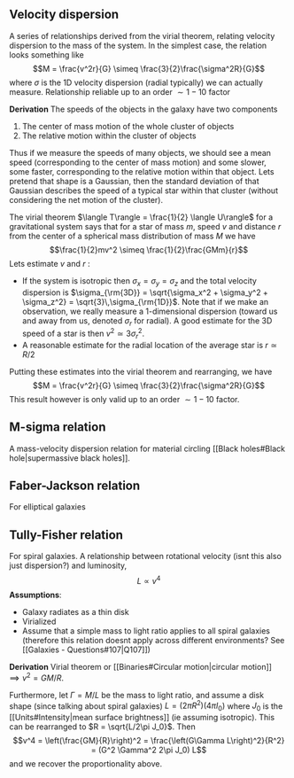 
## Velocity dispersion
A series of relationships derived from the virial theorem, relating velocity dispersion to the mass of the system. In the simplest case, the relation looks something like $$M = \frac{v^2r}{G} \simeq \frac{3}{2}\frac{\sigma^2R}{G}$$where $\sigma$ is the 1D velocity dispersion (radial typically) we can actually measure. Relationship reliable up to an order $\sim 1-10$ factor

**Derivation**
The speeds of the objects in the galaxy have two components
1. The center of mass motion of the whole cluster of objects
2. The relative motion within the cluster of objects

Thus if we measure the speeds of many objects, we should see a mean speed (corresponding to the center of mass motion) and some slower, some faster, corresponding to the relative motion within that object. Lets pretend that shape is a Gaussian, then the standard deviation of that Gaussian describes the speed of a typical star within that cluster (without considering the net motion of the cluster). 

The virial theorem $\langle T\rangle = \frac{1}{2} \langle U\rangle$ for a gravitational system says that for a star of mass $m$, speed $v$ and distance $r$ from the center of a spherical mass distribution of mass $M$ we have $$\frac{1}{2}mv^2 \simeq \frac{1}{2}\frac{GMm}{r}$$Lets estimate $v$ and $r$ :
- If the system is isotropic then $\sigma_x = \sigma_y = \sigma_z$ and the total velocity dispersion is $\sigma_{\rm{3D}} = \sqrt{\sigma_x^2 + \sigma_y^2 + \sigma_z^2} = \sqrt{3}\,\sigma_{\rm{1D}}$. Note that if we make an observation, we really measure a 1-dimensional dispersion (toward us and away from us, denoted $\sigma_r$ for radial). A good estimate for the 3D speed of a star is then $v^2 \simeq 3\sigma_r^2$. 
- A reasonable estimate for the radial location of the average star is $r\simeq R/2$ 

Putting these estimates into the virial theorem and rearranging, we have $$M = \frac{v^2r}{G} \simeq \frac{3}{2}\frac{\sigma^2R}{G}$$This result however is only valid up to an order $\sim 1-10$ factor.


## M-sigma relation
A mass-velocity dispersion relation for material circling [[Black holes#Black hole|supermassive black holes]].


## Faber-Jackson relation
For elliptical galaxies


## Tully-Fisher relation
For spiral galaxies. A relationship between rotational velocity (isnt this also just dispersion?) and luminosity, $$L\propto v^4$$**Assumptions**:
- Galaxy radiates as a thin disk
- Virialized
- Assume that a simple mass to light ratio applies to all spiral galaxies (therefore this relation doesnt apply across different environments? See [[Galaxies - Questions#107|Q107]])

**Derivation**
Virial theorem or [[Binaries#Circular motion|circular motion]] $\implies v^2 = GM/R$. 

Furthermore, let $\Gamma = M/L$ be the mass to light ratio, and assume a disk shape (since talking about spiral galaxies) $L = (2\pi R^2) (4\pi I_0)$ where $J_0$ is the [[Units#Intensity|mean surface brightness]] (ie assuming isotropic). This can be rearranged to $R = \sqrt{L/2\pi J_0}$. Then $$v^4 = \left(\frac{GM}{R}\right)^2 = \frac{\left(G\Gamma L\right)^2}{R^2} = (G^2 \Gamma^2 2\pi J_0) L$$and we recover the proportionality above.